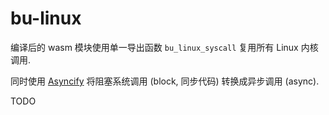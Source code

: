 # bu-linux

编译后的 wasm 模块使用单一导出函数
`bu_linux_syscall`
复用所有 Linux 内核调用.

同时使用 [Asyncify](https://github.com/GoogleChromeLabs/asyncify)
将阻塞系统调用 (block, 同步代码)
转换成异步调用 (async).


TODO
